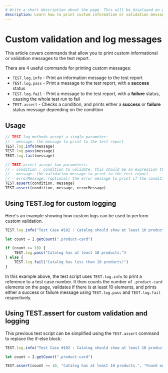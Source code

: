 ```yaml
---
# Write a short description about the page. This will be displayed on google search results.
description: Learn how to print custom information or validation messages to the UI-licious test report.
---
```


# Custom validation and log messages

This article covers commands that allow you to print custom informational or validation messages to the test report.

Thera are 4 useful commands for printing custom messages:
- `TEST.log.info` - Print an information message to the test report
- `TEST.log.pass` - Print a message to the test report, with a **success** status
- `TEST.log.fail` - Print a message to the test report, with a **failure** status, causing the whole test run to fail
- `TEST.assert` - Checks a condition, and prints either a **success** or **failure** status message depending on the condition

## Usage

```javascript
// TEST.log methods accept a single parameter:
// - message: the message to print to the test report
TEST.log.info(message)
TEST.log.pass(message)
TEST.log.fail(message)

// TEST.assert accept two parameters:
// - condition : condition to validate, this should be an expression that evaluates to a boolean value
// - message: the validation message to print to the test report
// - errorMessage: (optional) the error message to print if the condition fails
TEST.assert(condition, message)
TEST.assert(condition, message, errorMessage)
```

## Using TEST.log for custom logging

Here's an example showing how custom logs can be used to perform custom validation.

```javascript
TEST.log.info("Test Case #102 : Catalog should show at least 10 products")

let count = I.getCount(".product-card")

if (count >= 10) {
	TEST.log.pass("Catalog has at least 10 products.")
} else {
	TEST.log.fail("Catalog has less than 10 products!")
}
```

In this example above, the test script uses `TEST.log.info` to print a reference to a test case number. It then counts the number of `.product-card` elements on the page, validates if there is at least 10 elements, and prints either a success or failure message using `TEST.log.pass` and `TEST.log.fail` respectively.

## Using TEST.assert for custom validation and logging

This previous test script can be simplified using the `TEST.assert` command to replace the if-else block:

```javascript
TEST.log.info("Test Case #102 : Catalog should show at least 10 products")

let count = I.getCount(".product-card")

TEST.assert(count >= 10, "Catalog has at least 10 products.", "Found only " + count + "products in the catalog")
```
